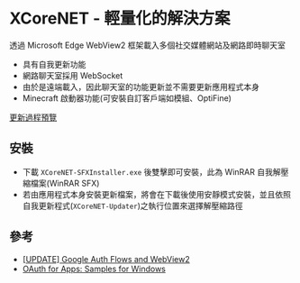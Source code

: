# XCoreNET - 輕量化的解決方案
透過 Microsoft Edge WebView2 框架載入多個社交媒體網站及網路即時聊天室
- 具有自我更新功能
- 網路聊天室採用 WebSocket
- 由於是遠端載入，因此聊天室的功能更新並不需要更新應用程式本身
- Minecraft 啟動器功能(可安裝自訂客戶端如模組、OptiFine)

[更新過程預覽](https://youtu.be/Qi6jolpD43w)

## 安裝
- 下載 `XCoreNET-SFXInstaller.exe` 後雙擊即可安裝，此為 WinRAR 自我解壓縮檔案(WinRAR SFX)
- 若由應用程式本身安裝更新檔案，將會在下載後使用安靜模式安裝，並且依照自我更新程式(`XCoreNET-Updater`)之執行位置來選擇解壓縮路徑

## 參考
- [[UPDATE] Google Auth Flows and WebView2](https://github.com/MicrosoftEdge/WebView2Feedback/issues/1647)
- [OAuth for Apps: Samples for Windows](https://github.com/Beej126/oauth-apps-for-windows)
